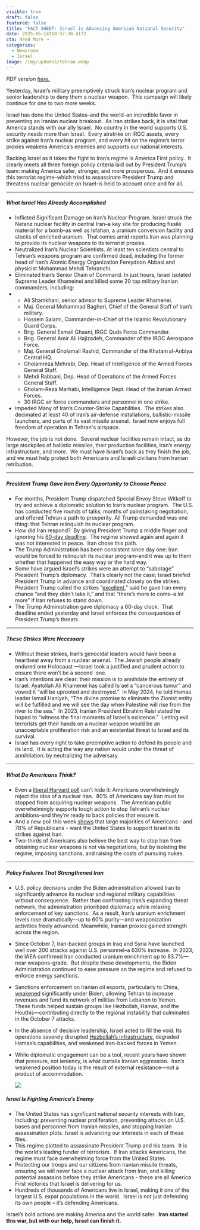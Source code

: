 ```yaml
---
visible: true
draft: false
featured: false
title: "FACT SHEET: Israel is Advancing American National Security"
date: 2025-06-14T18:57:30.417Z
cta: Read More →
categories:
  - Newsroom
  - Israel
image: /img/updates/tehran.webp
---
```

*PDF version [here.](https://polaris-us.netlify.app/docs/israel-is-advancing-american-national-security.pdf)*

Yesterday, Israel’s military preemptively struck Iran’s nuclear program and senior leadership to deny them a nuclear weapon.  This campaign will likely continue for one to two more weeks.

Israel has done the United States–and the world–an incredible favor in preventing an Iranian nuclear breakout.  As Iran strikes back, it is vital that America stands with our ally Israel.  No country in the world supports U.S. security needs more than Israel.  Every airstrike on IRGC assets, every strike against Iran’s nuclear program, and every hit on the regime’s terror proxies weakens America’s enemies and supports our national interests.

Backing Israel as it takes the fight to Iran’s regime is America First policy.  It clearly meets all three foreign policy criteria laid out by President Trump’s team: making America safer, stronger, and more prosperous.  And it ensures this terrorist regime–which tried to assassinate President Trump and threatens nuclear genocide on Israel–is held to account once and for all.

- - -

##### What Israel Has Already Accomplished

* Inflicted Significant Damage on Iran’s Nuclear Program. Israel struck the Natanz nuclear facility in central Iran–a key site for producing fissile material for a bomb–as well as Isfahan, a uranium conversion facility and stocks of enriched uranium.  That comes amid reports Iran was planning to provide its nuclear weapons to its terrorist proxies.
* Neutralized Iran’s Nuclear Scientists. At least ten scientists central to Tehran’s weapons program are confirmed dead, including the former head of Iran’s Atomic Energy Organization Fereydoon Abbasi and physicist Mohammad Mehdi Tehranchi.
* Eliminated Iran’s Senior Chain of Command. In just hours, Israel isolated Supreme Leader Khameinei and killed some 20 top military Iranian commanders, including:
* * Ali Shamkhani, senior advisor to Supreme Leader Khamenei.
  * Maj. General Mohammad Bagheri, Chief of the General Staff of Iran’s military.
  * Hossein Salami, Commander-in-Chief of the Islamic Revolutionary Guard Corps.
  * Brig. General Esmail Ghaani, IRGC Quds Force Commander.
  * Brig. General Amir Ali Hajizadeh, Commander of the IRGC Aerospace Force.
  * Maj. General Gholamali Rashid, Commander of the Khatam al-Anbiya Central HQ.
  * Gholamreza Mehrabi, Dep. Head of Intelligence of the Armed Forces General Staff.
  * Mehdi Rabbani, Dep. Head of Operations of the Armed Forces General Staff.
  * Gholam-Reza Marhabi, Intelligence Dept. Head of the Iranian Armed Forces.
  * 30 IRGC air force commanders and personnel in one strike.
* Impeded Many of Iran’s Counter-Strike Capabilities.  The strikes also decimated at least 40 of Iran’s air-defense installations, ballistic-missile launchers, and parts of its vast missile arsenal.  Israel now enjoys full freedom of operation in Tehran's airspace.

However, the job is not done.  Several nuclear facilities remain intact, as do large stockpiles of ballistic missiles, their production facilities, Iran’s energy infrastructure, and more.  We must have Israel’s back as they finish the job, and we must help protect both Americans and Israeli civilians from Iranian retribution.

- - -

##### President Trump Gave Iran Every Opportunity to Choose Peace

* For months, President Trump dispatched Special Envoy Steve Witkoff to try and achieve a diplomatic solution to Iran’s nuclear program.  The U.S. has conducted five rounds of talks, months of painstaking negotiation, and offered Tehran a path to prosperity. All Trump demanded was one thing: that Tehran relinquish its nuclear program.
* How did Iran respond?  By giving President Trump a middle finger and ignoring his [60-day deadline](https://www.timesofisrael.com/liveblog_entry/trump-says-he-gave-iran-a-60-day-ultimatum-today-is-day-61-now-they-have-perhaps-a-second-chance/).  The regime showed again and again it was not interested in peace.  Iran chose this path.
* The Trump Administration has been consistent since day one: Iran would be forced to relinquish its nuclear program–and it was up to them whether that happened the easy way or the hard way.
* Some have argued Israel’s strikes were an attempt to “sabotage” President Trump’s diplomacy.  That’s clearly not the case; Israel briefed President Trump in advance and coordinated closely on the strikes.  President Trump called the strikes “[excellent](https://abcnews.go.com/Politics/trump-tells-abc-israel-strikes-iran-excellent-warns/story?id=122807155),” said he gave Iran every chance “and they didn't take it,” and that “there’s more to come–a lot more” if Iran refuses to stand down.
* The Trump Administration gave diplomacy a 60-day clock.  That deadline ended yesterday and Israel enforces the consequences of President Trump’s threats.

- - -

##### These Strikes Were Necessary

* Without these strikes, Iran’s genocidal leaders would have been a heartbeat away from a nuclear arsenal.  The Jewish people already endured one Holocaust —Israel took a justified and prudent action to ensure there won’t be a second  one.
* Iran’s intentions are clear: their mission is to annihilate the entirety of Israel. Ayatollah Ali Khamenei has called Israel a “cancerous tumor” and vowed it “will be uprooted and destroyed.”  In May 2024, he told Hamas leader Ismail Haniyeh, “The divine promise to eliminate the Zionist entity will be fulfilled and we will see the day when Palestine will rise from the river to the sea.”  In 2023, Iranian President Ebrahim Raisi stated he hoped to “witness the final moments of Israel’s existence.”  Letting evil terrorists get their hands on a nuclear weapon would be an unacceptable proliferation risk and an existential threat to Israel and its survival.
* Israel has every right to take preemptive action to defend its people and its land.  It is acting the way any nation would under the threat of annihilation: by neutralizing the adversary.

- - -

##### What Do Americans Think?

* Even a [liberal Harvard poll](https://harvardharrispoll.com/key-results-may-4/) can’t hide it: Americans overwhelmingly reject the idea of a nuclear Iran.  80% of Americans say Iran must be stopped from acquiring nuclear weapons.  The American public overwhelmingly supports tough action to stop Tehran’s nuclear ambitions–and they’re ready to back policies that ensure it.
* And a new poll this week [shows](https://harvardharrispoll.com/press-release-june-2025-special-report/) that large majorities of Americans - and 78% of Republicans - want the United States to support Israel in its strikes against Iran.
* Two-thirds of Americans also believe the best way to stop Iran from obtaining nuclear weapons is not via negotiations, but by isolating the regime, imposing sanctions, and raising the costs of pursuing nukes.

- - -

##### Policy Failures That Strengthened Iran

* U.S. policy decisions under the Biden administration allowed Iran to significantly advance its nuclear and regional military capabilities without consequence.  Rather than confronting Iran’s expanding threat network, the administration prioritized diplomacy while relaxing enforcement of key sanctions.  As a result, Iran’s uranium enrichment levels rose dramatically—up to 60% purity—and weaponization activities freely advanced. Meanwhile, Iranian proxies gained strength across the region.
* Since October 7, Iran-backed groups in Iraq and Syria have launched well over 200 attacks against U.S. personnel–a 630% increase.  In 2023, the IAEA confirmed Iran conducted uranium enrichment up to 83.7%—near weapons-grade.  But despite these developments, the Biden Administration continued to ease pressure on the regime and refused to enforce energy sanctions.
* Sanctions enforcement on Iranian oil exports, particularly to China, [weakened](https://www.bloomberg.com/graphics/2024-iran-south-china-sea-oil-trade/?embedded-checkout=true) significantly under Biden, allowing Tehran to increase revenues and fund its network of militias from Lebanon to Yemen.  These funds helped sustain groups like Hezbollah, Hamas, and the Houthis—contributing directly to the regional instability that culminated in the October 7 attacks.
* In the absence of decisive leadership, Israel acted to fill the void. Its operations severely disrupted [Hezbollah’s infrastructure](https://www.newsweek.com/iran-israel-conflict-escalates-battered-hezbollah-stays-out-fight-2085115), degraded Hamas’s capabilities, and weakened Iran-backed forces in Yemen.
* While diplomatic engagement can be a tool, recent years have shown that pressure, not leniency, is what curtails Iranian aggression.  Iran’s weakened position today is the result of external resistance—not a product of accommodation.

  ![](/img/updates/screenshot-2025-06-14-at-1.41.21 pm.png)

##### Israel Is Fighting America’s Enemy

* The United States has significant national security interests with Iran, including: preventing nuclear proliferation, preventing attacks on U.S. bases and personnel from Iranian missiles, and stopping Iranian assassination plots. Israel is advancing our interests in each of these files.
* This regime plotted to assassinate President Trump and his team.  It is the world’s leading funder of terrorism.  If Iran attacks Americans, the regime must face overwhelming force from the United States.
* Protecting our troops and our citizens from Iranian missile threats, ensuring we will never face a nuclear attack from Iran, and killing potential assassins before they strike Americans - these are all America First victories that Israel is delivering for us.
* Hundreds of thousands of Americans live in Israel, making it one of the largest U.S. expat populations in the world.  Israel is not just defending its own people – it’s defending Americans.

Israel’s bold actions are making America and the world safer.  **Iran started this war, but with our help, Israel can finish it.**